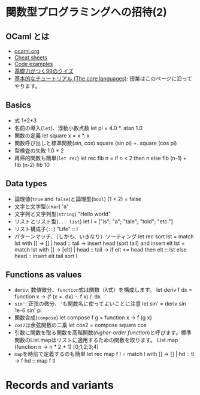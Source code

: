 # 関数型プログラミングへの招待(2)

## OCaml とは

- [ocaml.org](https://ocaml.org/learn/description.html)
- [Cheat sheets](https://ocaml.org/docs/cheat_sheets.html)
- [Code examples](https://ocaml.org/learn/taste.html)
- [基礎力がつく99のクイズ](https://ocaml.org/learn/tutorials/99problems.html)
- [基本的なチュートリアル (The core languages)](http://caml.inria.fr/pub/docs/manual-ocaml/coreexamples.html): 授業はこのページに沿ってやります。

## Basics

- 式
        1+2*3
- 名前の導入(`let`)、浮動小数点数
        let pi = 4.0 *. atan 1.0
- 関数の定義
        let square x = x *. x
- 関数呼び出しと標準関数(*sin*, *cos*)
        square (sin pi) +. square (cos pi)
- 型検査の失敗
        1.0 * 2
- 再帰的関数も簡単(`let rec`)
        let rec fib n =
          if n < 2 then n else fib (n-1) + fib (n-2)
          fib 10

## Data types

- 論理値(`true` and `false`)と論理型(`bool`)
        (1 < 2) = false
- 文字と文字型(`char`)
        'a'
- 文字列と文字列型(`string`)
        "Hello world"
- リストとリスト型(`... list`)
        let l = ["is"; "a"; "tale"; "told"; "etc."]
- リスト構成子(`::`)
        "Life" :: l
- パターンマッチ、（しかも、いきなり）ソーティング
        let rec sort lst =
          match lst with
            [] -> []
          | head :: tail -> insert head (sort tail)
        and insert elt lst =
          match lst with
            [] -> [elt]
          | head :: tail -> if elt <= head then elt :: lst else head :: insert elt tail
        sort l

## Functions as values

- `deriv`: 数値微分、`function`式は関数（λ式）を構成します。
        let deriv f dx = function x -> (f (x +. dx) -. f x) /. dx
- `sin'`: 正弦の微分、`'`も関数名に使ってよいことに注意
        let sin' = deriv sin 1e-6
        sin' pi
- 関数合成(`compose`)
        let compose f g = function x -> f (g x)
- `cos2`は余弦関数の二乗
        let cos2 = compose square cos
- 引数に関数を取る関数を高階関数(*higher-order function*)と呼びます。標準関数のList.mapはリストに適用するための関数を取ります。
        List.map (function n -> n * 2 + 1) [0;1;2;3;4]
- `map`を時前で定義するのも簡単
        let rec map f l =
          match l with
            [] -> []
        | hd :: tl -> f hd :: map f tl

# Records and variants
